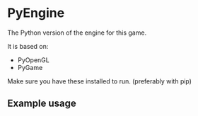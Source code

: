 # PyEngine

The Python version of the engine for this game.

It is based on:
- PyOpenGL
- PyGame

Make sure you have these installed to run. (preferably with pip)

## Example usage
